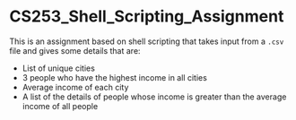 # CS253_Shell_Scripting_Assignment
This is an assignment based on shell scripting that takes input from a `.csv` file and gives some details that are:
- List of unique cities
- 3 people who have the highest income in all cities
- Average income of each city
- A list of the details of people whose income is greater than the average income of all people
